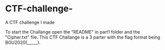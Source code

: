 # CTF-challenge-
A CTF challenge I made 

To start the Challange open the "README" in part1 folder and the "Cipher.txt" file.
This CTF Challange is a 3 parter with the flag format being BGU2020{_____}.
